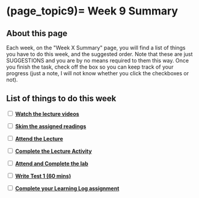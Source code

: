 (page_topic9)=
Week 9 Summary
=======================

## About this page

Each week, on the "Week X Summary" page, you will find a list of things you have to do this week, and the suggested order. 
Note that these are just SUGGESTIONS and you are by no means required to them this way. 
Once you finish the task, check off the box so you can keep track of your progress (just a note, I will not know whether you click the checkboxes or not).

## List of things to do this week

<label><input type="checkbox" id="week09_task1" class="box"> [**Watch the lecture videos**](./videos.md)</input></label>

<label><input type="checkbox" id="week09_task2" class="box"> [**Skim the assigned readings**](./readings.md)</input></label>

<label><input type="checkbox" id="week09_task3" class="box"> [**Attend the Lecture**](./lecture.ipynb) </input></label>

<label><input type="checkbox" id="week09_task4" class="box"> [**Complete the Lecture Activity**](../activities) </input></label>

<label><input type="checkbox" id="week09_task5" class="box"> [**Attend and Complete the lab**](./lab.md) </input></label>

<label><input type="checkbox" id="week09_task6" class="box"> [**Write Test 1 (60 mins)**](./test.md) </input></label>

<label><input type="checkbox" id="week09_task7" class="box"> [**Complete your Learning Log assignment**](./learninglog) </input></label>